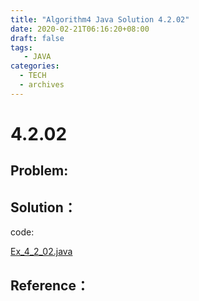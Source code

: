 ```yaml
---
title: "Algorithm4 Java Solution 4.2.02"
date: 2020-02-21T06:16:20+08:00
draft: false
tags:
   - JAVA
categories:
  - TECH
  - archives
---
```



# 4.2.02

## Problem:


## Solution：

code:

[Ex_4_2_02.java](./Ex_4_2_02.java)


## Reference：


